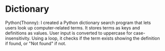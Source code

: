 # Dictionary
Python(Thonny): I created a Python dictionary search program that lets users look up computer-related terms. It stores terms as keys and definitions as values. User input is converted to uppercase for case-insensitivity. Using a loop, it checks if the term exists showing the definition if found, or "Not found" if not.
